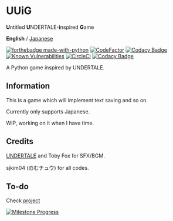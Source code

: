 # UUiG

**U**ntitled **U**NDERTALE-**i**nspired **G**ame

**English** / [Japanese](README-ja.md)

[![forthebadge made-with-python](http://ForTheBadge.com/images/badges/made-with-python.svg)](https://www.python.org/)
[![CodeFactor](https://www.codefactor.io/repository/github/sjkim04/uuig/badge)](https://www.codefactor.io/repository/github/sjkim04/uuig)
[![Codacy Badge](https://app.codacy.com/project/badge/Grade/e75e8650e403455da9e3380f101d2af6)](https://www.codacy.com/gh/sjkim04/uuig/dashboard?utm_source=github.com&amp;utm_medium=referral&amp;utm_content=sjkim04/uuig&amp;utm_campaign=Badge_Grade)
[![Known Vulnerabilities](https://snyk.io/test/github/sjkim04/uuig/badge.svg)](https://snyk.io/test/github/sjkim04/uuig)
[![CircleCI](https://circleci.com/gh/sjkim04/uuig/tree/main.svg?style=shield)](https://circleci.com/gh/sjkim04/uuig/tree/main)
[![Codacy Badge](https://app.codacy.com/project/badge/Coverage/e75e8650e403455da9e3380f101d2af6)](https://www.codacy.com/gh/sjkim04/uuig/dashboard?utm_source=github.com&amp;utm_medium=referral&amp;utm_content=sjkim04/uuig&amp;utm_campaign=Badge_Coverage)

A Python game inspired by UNDERTALE.

## Information

This is a game which will implement text saving and so on.

Currently only supports Japanese.

WIP, working on it when I have time.

## Credits

[UNDERTALE](https://undertale.com) and Toby Fox for SFX/BGM.

sjkim04 (のむチュウ) for all codes.

## To-do

Check [project][p2]

[![Milestone Progress](https://badgen.net/github/milestones/sjkim04/uuig/1)](https://github.com/sjkim04/uuig/milestones/1)

[p2]: /../../projects/2
